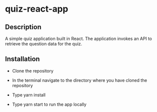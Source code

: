 # quiz-react-app

## Description 
A simple quiz application built in React.  The application invokes an API to retrieve the question data for the quiz.  

## Installation 
  - Clone the repository

  - In the terminal navigate to the directory where you have cloned the repository

  - Type yarn install

  - Type yarn start to run the app locally
